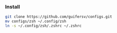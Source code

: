 ### Install

```Bash
git clone https://github.com/guifersv/configs.git
mv configs/zsh ~/.config/zsh
ln -s ~/.config/zsh/.zshrc ~/.zshrc 
```
